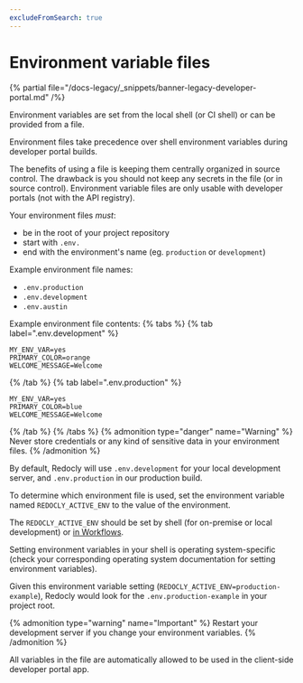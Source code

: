 ```yaml
---
excludeFromSearch: true
---
```


# Environment variable files

{% partial file="/docs-legacy/_snippets/banner-legacy-developer-portal.md" /%}

Environment variables are set from the local shell (or CI shell) or can be provided from a file.

Environment files take precedence over shell environment variables during developer portal builds.

The benefits of using a file is keeping them centrally organized in source control.
The drawback is you should not keep any secrets in the file (or in source control).
Environment variable files are only usable with developer portals (not with the API registry).

Your environment files _must_:

- be in the root of your project repository
- start with `.env.`
- end with the environment's name (eg. `production` or `development`)

Example environment file names:

- `.env.production`
- `.env.development`
- `.env.austin`

Example environment file contents:
{% tabs %}
{% tab label=".env.development" %}
```shell
MY_ENV_VAR=yes
PRIMARY_COLOR=orange
WELCOME_MESSAGE=Welcome
```
{% /tab  %}
{% tab label=".env.production" %}
```shell
MY_ENV_VAR=yes
PRIMARY_COLOR=blue
WELCOME_MESSAGE=Welcome
```
{% /tab  %}
{% /tabs  %}
{% admonition type="danger" name="Warning" %}
Never store credentials or any kind of sensitive data in your environment files.
{% /admonition %}


By default, Redocly will use `.env.development` for your local development server, and `.env.production` in our production build.

To determine which environment file is used, set the environment variable named `REDOCLY_ACTIVE_ENV` to the value of the environment.

The `REDOCLY_ACTIVE_ENV` should be set by shell (for on-premise or local development) or [in Workflows](../settings/environment-variables.md).

Setting environment variables in your shell is operating system-specific (check your corresponding operating system documentation for setting environment variables).

Given this environment variable setting (`REDOCLY_ACTIVE_ENV=production-example`), Redocly would look for the `.env.production-example` in your project root.

{% admonition type="warning" name="Important" %}
Restart your development server if you change your environment variables.
{% /admonition %}

All variables in the file are automatically allowed to be used in the client-side developer portal app.

